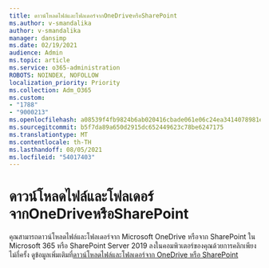 ```yaml
---
title: ดาวน์โหลดไฟล์และโฟลเดอร์จากOneDriveหรือSharePoint
ms.author: v-smandalika
author: v-smandalika
manager: dansimp
ms.date: 02/19/2021
audience: Admin
ms.topic: article
ms.service: o365-administration
ROBOTS: NOINDEX, NOFOLLOW
localization_priority: Priority
ms.collection: Adm_O365
ms.custom:
- "1788"
- "9000213"
ms.openlocfilehash: a08539f4fb9824b6ab020416cbade061e06c24ea3414078981e39c2c10f4beee
ms.sourcegitcommit: b5f7da89a650d2915dc652449623c78be6247175
ms.translationtype: MT
ms.contentlocale: th-TH
ms.lasthandoff: 08/05/2021
ms.locfileid: "54017403"
---
```

# <a name="download-files-and-folders-from-onedrive-or-sharepoint"></a>ดาวน์โหลดไฟล์และโฟลเดอร์จากOneDriveหรือSharePoint

คุณสามารถดาวน์โหลดไฟล์และโฟลเดอร์จาก Microsoft OneDrive หรือจาก SharePoint ใน Microsoft 365 หรือ SharePoint Server 2019 ลงในคอมพิวเตอร์ของคุณด้วยการคลิกเพียงไม่กี่ครั้ง ดูข้อมูลเพิ่มเติมที่[ดาวน์โหลดไฟล์และโฟลเดอร์จาก OneDrive หรือ SharePoint](https://support.microsoft.com/office/download-files-and-folders-from-onedrive-or-sharepoint-5c7397b7-19c7-4893-84fe-d02e8fa5df05)
